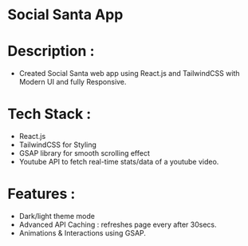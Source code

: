 # Social Santa App

# Description :
- Created Social Santa web app using React.js and TailwindCSS with Modern UI and fully Responsive.

# Tech Stack :
- React.js 
- TailwindCSS for Styling
- GSAP library for smooth scrolling effect
- Youtube API to fetch real-time stats/data of a youtube video.

# Features :
- Dark/light theme mode
- Advanced API Caching : refreshes page every after 30secs.
- Animations & Interactions using GSAP.


